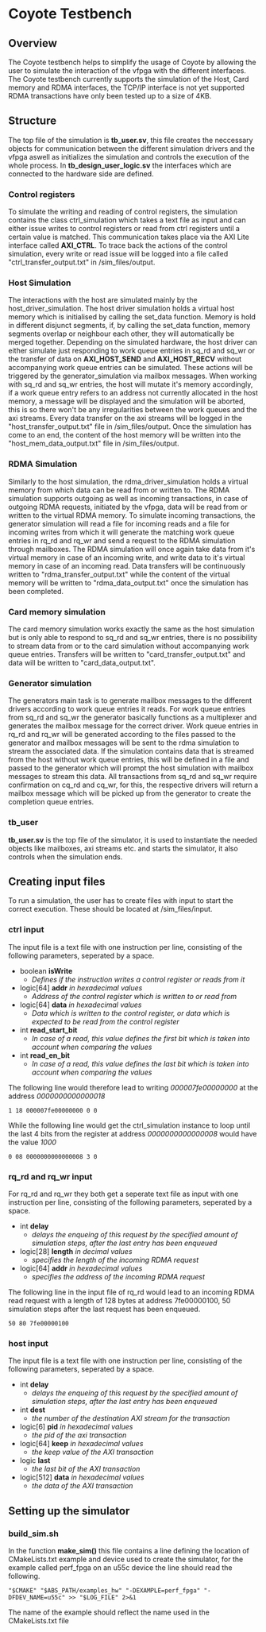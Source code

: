 # Coyote Testbench

## Overview

The Coyote testbench helps to simplify the usage of Coyote by allowing the user to simulate the interaction of the vfpga with the different interfaces.
The Coyote testbench currently supports the simulation of the Host, Card memory and RDMA interfaces, the TCP/IP interface is not yet supported
RDMA transactions have only been tested up to a size of 4KB.

## Structure

The top file of the simulation is **tb_user.sv**, this file creates the neccessary objects for communication between the different simulation drivers and the vfpga aswell as initializes the simulation and controls the execution of the whole process.
In **tb_design_user_logic.sv** the interfaces which are connected to the hardware side are defined.


### Control registers

To simulate the writing and reading of control registers, the simulation contains the class ctrl_simulation which takes a text file as input and can either issue writes to control registers or read from ctrl registers until a certain value is matched.
This communication takes place via the AXI Lite interface called **AXI_CTRL**.
To trace back the actions of the control simulation, every write or read issue will be logged into a file called "ctrl_transfer_output.txt" in /sim_files/output.


### Host Simulation

The interactions with the host are simulated mainly by the host_driver_simulation. The host driver simulation holds a virtual host memory which is initialised by calling the set_data function. Memory is hold in different disjunct segments, if, by calling the set_data function, memory segments overlap or neighbour each other, they will automatically be merged together.
Depending on the simulated hardware, the host driver can either simulate just responding to work queue entries in sq_rd and sq_wr or the transfer of data on **AXI_HOST_SEND** and **AXI_HOST_RECV** without accompanying work queue entries can be simulated.
These actions will be triggered by the generator_simulation via mailbox messages.
When working with sq_rd and sq_wr entries, the host will mutate it's memory accordingly, if a work queue entry refers to an address not currently allocated in the host memory, a message will be displayed and the simulation will be aborted, this is so there won't be any irregularities between the work queues and the axi streams.
Every data transfer on the axi streams will be logged in the "host_transfer_output.txt" file in /sim_files/output. Once the simulation has come to an end, the content of the host memory will be written into the "host_mem_data_output.txt" file in /sim_files/output.


### RDMA Simulation

Similarly to the host simulation, the rdma_driver_simulation holds a virtual memory from which data can be read from or written to.
The RDMA simulation supports outgoing as well as incoming transactions, in case of outgoing RDMA requests, initiated by the vfpga, data will be read from or written to the virtual RDMA memory.
To simulate incoming transactions, the generator simulation will read a file for incoming reads and a file for incoming writes from which it will generate the matching work queue entries in rq_rd and rq_wr and send a request to the RDMA simulation through mailboxes. The RDMA simulation will once again take data from it's virtual memory in case of an incoming write, and write data to it's virtual memory in case of an incoming read.
Data transfers will be continuously written to "rdma_transfer_output.txt" while the content of the virtual memory will be written to "rdma_data_output.txt" once the simulation has been completed.


### Card memory simulation

The card memory simulation works exactly the same as the host simulation but is only able to respond to sq_rd and sq_wr entries, there is no possibility to stream data from or to the card simulation without accompanying work queue entries.
Transfers will be written to "card_transfer_output.txt" and data will be written to "card_data_output.txt".


### Generator simulation

The generators main task is to generate mailbox messages to the different drivers according to work queue entries it reads. For work queue entries from sq_rd and sq_wr the generator basically functions as a multiplexer and generates the mailbox message for the correct driver. Work queue entries in rq_rd and rq_wr will be generated according to the files passed to the generator and mailbox messages will be sent to the rdma simulation to stream the associated data.
If the simulation contains data that is streamed from the host without work queue entries, this will be defined in a file and passed to the generator which will prompt the host simulation with mailbox messages to stream this data.
All transactions from sq_rd and sq_wr require confirmation on cq_rd and cq_wr, for this, the respective drivers will return a mailbox message which will be picked up from the generator to create the completion queue entries.


### tb_user

**tb_user.sv** is the top file of the simulator, it is used to instantiate the needed objects like mailboxes, axi streams etc. and starts the simulator, it also controls when the simulation ends.


## Creating input files
To run a simulation, the user has to create files with input to start the correct execution. These should be located at /sim_files/input.

### ctrl input
The input file is a text file with one instruction per line, consisting of the following parameters, seperated by a space.
- boolean **isWrite**
  - *Defines if the instruction writes a control register or reads from it*
- logic[64] **addr** *in hexadecimal values*
  - *Address of the control register which is written to or read from*
- logic[64] **data** *in hexadecimal values*
  - *Data which is written to the control register, or data which is expected to be read from the control register*
- int **read_start_bit**
  - *In case of a read, this value defines the first bit which is taken into account when comparing the values*
- int **read_en_bit**
  - *In case of a read, this value defines the last bit which is taken into account when comparing the values*
 
The following line would therefore lead to writing *000007fe00000000* at the address *0000000000000018*
~~~~
1 18 000007fe00000000 0 0
~~~~
While the following line would get the ctrl_simulation instance to loop until the last 4 bits from the register at address *0000000000000008* would have the value *1000*
~~~~
0 08 0000000000000008 3 0
~~~~


### rq_rd and rq_wr input
For rq_rd and rq_wr they both get a seperate text file as input with one instruction per line, consisting of the following parameters, seperated by a space.
- int **delay**
  - *delays the enqueing of this request by the specified amount of simulation steps, after the last entry has been enqueued*
- logic[28] **length** *in decimal values*
  - *specifies the length of the incoming RDMA request*
- logic[64] **addr** *in hexadecimal values*
  - *specifies the address of the incoming RDMA request* 

The following line in the input file of rq_rd would lead to an incoming RDMA read request with a length of 128 bytes at address 7fe00000100, 50 simulation steps after the last request has been enqueued.
~~~~
50 80 7fe00000100
~~~~


### host input
The input file is a text file with one instruction per line, consisting of the following parameters, seperated by a space.
- int **delay**
  - *delays the enqueing of this request by the specified amount of simulation steps, after the last entry has been enqueued*
- int **dest**
  - *the number of the destination AXI stream for the transaction*
- logic[6] **pid** *in hexadecimal values*
  - *the pid of the axi transaction*
- logic[64] **keep** *in hexadecimal values*
  - *the keep value of the AXI transaction*
- logic **last**
  - *the last bit of the AXI transaction*
- logic[512] **data** *in hexadecimal values*
  - *the data of the AXI transaction*


## Setting up the simulator
### build_sim.sh
In the function **make_sim()** this file contains a line defining the location of CMakeLists.txt example and device used to create the simulator, for the example called perf_fpga on an u55c device the line should read the following.
~~~~
"$CMAKE" "$ABS_PATH/examples_hw" "-DEXAMPLE=perf_fpga" "-DFDEV_NAME=u55c" >> "$LOG_FILE" 2>&1
~~~~
The name of the example should reflect the name used in the CMakeLists.txt file









